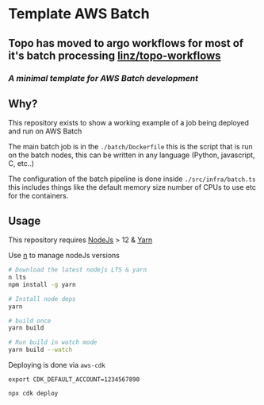 # Template AWS Batch

## Topo has moved to argo workflows for most of it's batch processing [linz/topo-workflows](https://github.com/linz/topo-workflows)

### _A minimal template for AWS Batch development_


## Why?

This repository exists to show a working example of a job being deployed and run on AWS Batch

The main batch job is in the `./batch/Dockerfile` this is the script that is run on the batch nodes, this can be written in any language (Python, javascript, C, etc..)

The configuration of the batch pipeline is done inside `./src/infra/batch.ts` this includes things like the default memory size number of CPUs to use etc for the containers.

## Usage

This repository requires [NodeJs](https://nodejs.org/en/) > 12 & [Yarn](https://yarnpkg.com/en/)

Use [n](https://github.com/tj/n) to manage nodeJs versions

```bash
# Download the latest nodejs LTS & yarn
n lts
npm install -g yarn

# Install node deps
yarn

# build once
yarn build 

# Run build in watch mode
yarn build --watch
```

Deploying is done via `aws-cdk` 
```
export CDK_DEFAULT_ACCOUNT=1234567890

npx cdk deploy
```


